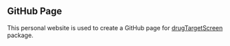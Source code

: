 ## GitHub Page

This personal website is used to create a GitHub page for [drugTargetScreen](https://github.com/yangzhao98/drugTargetScreen) package.

